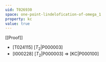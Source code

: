 ```yaml
---
uid: T026930
space: one-point-lindelofication-of-omega_1
property: kc
value: true
---
```

[[Proof]]

* [T024115] [$T_2$|P000003]
* [I000228] [$T_2$|P000003] => [KC|P000100]

